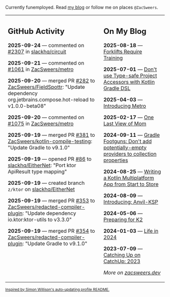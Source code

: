 Currently funemployed. Read [my blog](https://zacsweers.dev/) or follow me on places `@ZacSweers`.

<table><tr><td valign="top" width="60%">

## GitHub Activity
<!-- githubActivity starts -->
**2025-09-24** — commented on [#2307](https://github.com/slackhq/circuit/pull/2307#issuecomment-3328485201) in [slackhq/circuit](https://github.com/slackhq/circuit)

**2025-09-21** — commented on [#1061](https://github.com/ZacSweers/metro/issues/1061#issuecomment-3315532952) in [ZacSweers/metro](https://github.com/ZacSweers/metro)

**2025-09-20** — merged PR [#282](https://github.com/ZacSweers/FieldSpottr/pull/282) to [ZacSweers/FieldSpottr](https://github.com/ZacSweers/FieldSpottr): "Update dependency org.jetbrains.compose.hot-reload to v1.0.0-beta08"

**2025-09-20** — commented on [#1075](https://github.com/ZacSweers/metro/pull/1075#issuecomment-3314759135) in [ZacSweers/metro](https://github.com/ZacSweers/metro)

**2025-09-19** — merged PR [#381](https://github.com/ZacSweers/kotlin-compile-testing/pull/381) to [ZacSweers/kotlin-compile-testing](https://github.com/ZacSweers/kotlin-compile-testing): "Update Gradle to v9.1.0"

**2025-09-19** — opened PR [#86](https://github.com/slackhq/EitherNet/pull/86) to [slackhq/EitherNet](https://github.com/slackhq/EitherNet): "Port ktor ApiResult type mapping"

**2025-09-19** — created branch `z/ktor` on [slackhq/EitherNet](https://github.com/slackhq/EitherNet)

**2025-09-19** — merged PR [#353](https://github.com/ZacSweers/redacted-compiler-plugin/pull/353) to [ZacSweers/redacted-compiler-plugin](https://github.com/ZacSweers/redacted-compiler-plugin): "Update dependency io.ktor:ktor-utils to v3.3.0"

**2025-09-19** — merged PR [#354](https://github.com/ZacSweers/redacted-compiler-plugin/pull/354) to [ZacSweers/redacted-compiler-plugin](https://github.com/ZacSweers/redacted-compiler-plugin): "Update Gradle to v9.1.0"
<!-- githubActivity ends -->
</td><td valign="top" width="40%">

## On My Blog
<!-- blog starts -->
**2025-08-18** — [Forklifts Require Training](https://www.zacsweers.dev/forklifts-require-training/)

**2025-07-01** — [Don't use Type-safe Project Accessors with Kotlin Gradle DSL](https://www.zacsweers.dev/dont-use-type-safe-project-accessors-with-kotlin-gradle-dsl/)

**2025-04-03** — [Introducing Metro](https://www.zacsweers.dev/introducing-metro/)

**2025-02-17** — [One Last View of Mom](https://www.zacsweers.dev/one-last-view-of-mom/)

**2024-09-11** — [Gradle Footguns: Don't add potentially-empty providers to collection properties](https://www.zacsweers.dev/gradle-footgun-adding-empty-providers-to-collection-properties/)

**2024-08-25** — [Writing a Kotlin Multiplatform App from Start to Store](https://www.zacsweers.dev/writing-a-kotlin-multiplatform-app-from-start-to-store/)

**2024-08-09** — [Introducing: Anvil-KSP](https://www.zacsweers.dev/introducing-anvil-ksp/)

**2024-05-06** — [Preparing for K2](https://www.zacsweers.dev/preparing-for-k2/)

**2024-01-03** — [Life in 2024](https://www.zacsweers.dev/life-in-2024/)

**2023-07-09** — [Catching Up on CatchUp: 2023](https://www.zacsweers.dev/catching-up-on-catchup-2023/)
<!-- blog ends -->
_More on [zacsweers.dev](https://zacsweers.dev/)_
</td></tr></table>

<sub><a href="https://simonwillison.net/2020/Jul/10/self-updating-profile-readme/">Inspired by Simon Willison's auto-updating profile README.</a></sub>